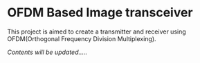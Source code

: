 ﻿ # OFDM Based Image transceiver
This project is aimed to create a transmitter and receiver using OFDM(Orthogonal Frequency Division Multiplexing).


*Contents will be updated.....*
